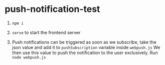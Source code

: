 # push-notification-test

1. `npm i`
   
2. `serve` to start the frontend server

3. Push notifications can be triggered as soon as we subscribe, take the json value and add it to `pushSubscription` variable inside `webpush.js`
We then use this value to push the notification to the user exclusively. Run `node webpush.js`
